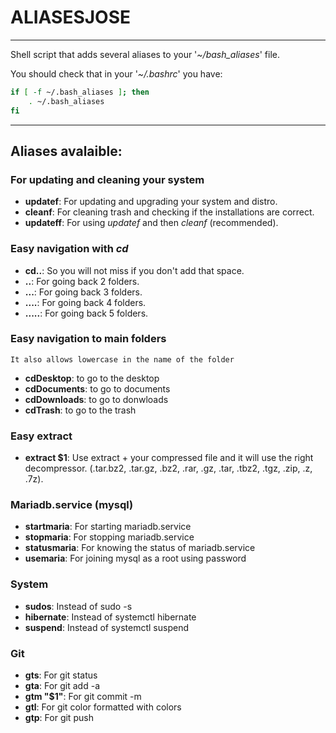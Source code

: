 # **ALIASESJOSE**

---

Shell script that adds several aliases to your '*~/bash_aliases*' file.

You should check that in your '*~/.bashrc*' you have:

```` bash
if [ -f ~/.bash_aliases ]; then
    . ~/.bash_aliases
fi
````

---

## **Aliases avalaible:**

### For updating and cleaning your system

- **updatef**: For updating and upgrading your system and distro.
- **cleanf**: For cleaning trash and checking if the installations are correct.
- **updateff**: For using *updatef* and then *cleanf* (recommended).

### Easy navigation with *cd*

- **cd..**: So you will not miss if you don't add that space.
- **..**: For going back 2 folders.
- **...**: For going back 3 folders.
- **....**: For going back 4 folders.
- **.....**: For going back 5 folders.

### Easy navigation to main folders

    It also allows lowercase in the name of the folder

- **cdDesktop**: to go to the desktop
- **cdDocuments**: to go to documents
- **cdDownloads**: to go to donwloads
- **cdTrash**: to go to the trash

### Easy extract

- **extract $1**: Use extract + your compressed file and it will use the right decompressor. (.tar.bz2, .tar.gz, .bz2, .rar, .gz, .tar, .tbz2, .tgz, .zip, .z, .7z).

### Mariadb.service (mysql)

- **startmaria**: For starting mariadb.service
- **stopmaria**: For stopping mariadb.service
- **statusmaria**: For knowing the status of mariadb.service
- **usemaria**: For joining mysql as a root using password

### System

- **sudos**: Instead of sudo -s
- **hibernate**: Instead of systemctl hibernate
- **suspend**: Instead of systemctl suspend

### Git

- **gts**: For git status
- **gta**: For git add -a
- **gtm "$1"**: For git commit -m
- **gtl**: For git color formatted with colors
- **gtp**: For git push